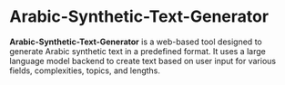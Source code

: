 # Arabic-Synthetic-Text-Generator

**Arabic-Synthetic-Text-Generator** is a web-based tool designed to generate Arabic synthetic text in a predefined format. It uses a large language model backend to create text based on user input for various fields, complexities, topics, and lengths.
